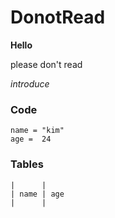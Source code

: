 # DonotRead

**Hello**

please don't read

*introduce*

### Code

```
name = "kim"
age =  24
```

### Tables
```
|      |
| name | age
|      |
```


